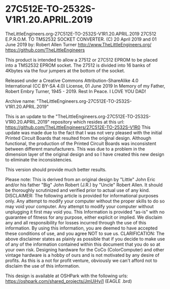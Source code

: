 # 27C512E-TO-2532S-V1R1.20.APRIL.2019
TheLittleEngineers.org-27C512E-TO-2532S-V1R1.20.APRIL.2019
27C512 E.P.R.O.M. TO TMS2532 SOCKET CONVERTER.
(C) 20 April 2019 and 01 June 2019 by: Robert Allen Turner
http://www.TheLittleEngineers.org/
https://github.com/TheLittleEngineers

This product is intended to allow a 27512 or 27C512 EPROM to be placed into a TMS2532 EPROM socket. The 27512 is divided into 16 banks of 4Kbytes via the four jumpers at the bottom of the socket.

Released under a Creative Commons Attribution-ShareAlike 4.0 International (CC BY-SA 4.0) License, 01 June 2019 In Memory of my Father, Robert Embry Turner, 1945 - 2019. Rest In Peace. I LOVE YOU DAD!

Archive name: "TheLittleEngineers.org-27C512E-TO-2532S-V1R1.20.APRIL.2019"

This is an update to the "TheLittleEngineers.org-27C512E-TO-2532S-V1R0.20.APRIL.2019" repository which resides at this url:
https://github.com/TheLittleEngineers/27C512E-TO-2532S-V1R0
This update was made due to the fact that I was not very pleased with the initial Printed Circuit Boards that resulted from the original design. Although functional, the production of the Printed Circuit Boards was inconsistent between different manufacturers. This was due to a problem in the dimension layer of the original design and so I have created this new design to eliminate the inconsistencies.

This version should provide much better results.

Please note: This is derived from an original design by "Little" John Eric and/or his father "Big" John Robert (J.R.) by "Uncle" Robert Allen. It should be thoroughly scrutinized and verified prior to actual use of any kind. DISCLAIMER: The following article is provided for informational purposes only. Any attempt to modify your computer without the proper skills to do so may void your computer. Any attempt to modify your computer without unplugging it first may void you. This Information is provided "as-is" with no guarantee of fitness for any purpose, either explicit or implied. We disclaim any and all responsibility for losses incurred through the use of this information. By using this information, you are deemed to have accepted these conditions of use, and you agree NOT to sue us. CLARIFICATION: The above disclaimer states as plainly as possible that if you decide to make use of any of the information contained within this document that you do so at your own risk. Designing hardware for the CoCo (ColorComputer) and other vintage hardware is a hobby of ours and is not motivated by any desire of profits. As this is a not for profit venture, obviously we can't afford not to disclaim the use of this information.

This design is available at OSHPark with the following urls:
https://oshpark.com/shared_projects/JmUiHyi1 (EAGLE .brd)
